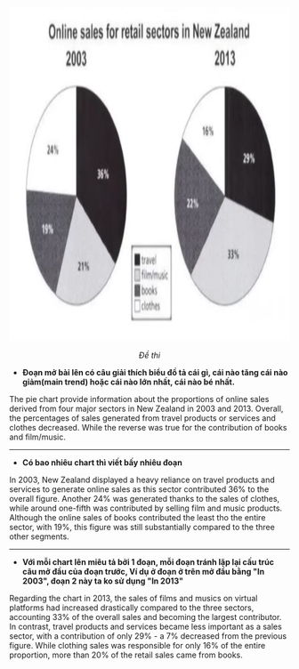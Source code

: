 <div style="text-align: center;">
<img src="Images/Screenshot from 2024-08-28 23-26-08.png" alt="" width="800" height="600">
<p><em>Đề thi</em></p>
</div>
   
- **Đoạn mở bài lên có câu giải thích biểu đồ tả cái gì, cái nào tăng cái nào giảm(main trend) hoặc cái nào lớn nhất, cái nào bé nhất.**

The pie chart provide information about the proportions of online sales derived from four major sectors in New Zealand in 2003 and 2013. Overall, the percentages of sales generated from travel products or services and clothes decreased. While the reverse was true for the contribution of books and film/music.

---
- **Có bao nhiêu chart thì viết bấy nhiêu đoạn**  

In 2003, New Zealand displayed a heavy reliance on travel products and services to generate online sales as this sector contributed 36% to the overall figure. Another 24% was generated thanks to the sales of clothes, while around one-fifth was contributed by selling film and music products. Although the online sales of books contributed the least tho the entire sector, with 19%, this figure was still substantially compared to the three other segments.   

---
- **Với mỗi chart lên miêu tả bởi 1 đoạn, mỗi đoạn tránh lặp lại cấu trúc câu mở đầu của đoạn trước, Ví dụ ở đoạn ở trên mở đầu bằng "In 2003", đoạn 2 này ta ko sử dụng "In 2013"**   

Regarding the chart in 2013, the sales of films and musics on virtual platforms had increased drastically compared to the three sectors, accounting 33% of the overall sales and becoming the largest contributor. In contrast, travel products and services became less important as a sales sector, with a contribution of only 29% - a 7% decreased from the previous figure. While clothing sales was responsible for only 16% of the entire proportion, more than 20% of the retail sales came from books.
